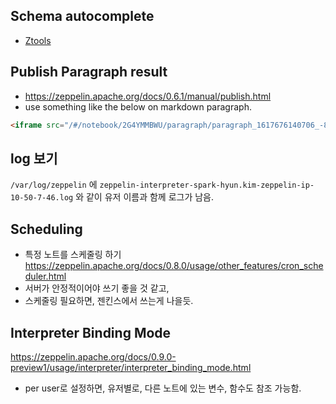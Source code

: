 ## Schema autocomplete
- [Ztools](https://blog.jetbrains.com/idea/2020/10/ztools-for-apache-zeppelin/)

## Publish Paragraph result
- https://zeppelin.apache.org/docs/0.6.1/manual/publish.html
- use something like the below on markdown paragraph.
```html
<iframe src="/#/notebook/2G4YMMBWU/paragraph/paragraph_1617676140706_-858949505?asIframe" width="100%"></iframe>ㅓㅐ
```

## log 보기
`/var/log/zeppelin` 에 `zeppelin-interpreter-spark-hyun.kim-zeppelin-ip-10-50-7-46.log` 와 같이 유저 이름과 함께 로그가 남음.

## Scheduling
- 특정 노트를 스케줄링 하기
https://zeppelin.apache.org/docs/0.8.0/usage/other_features/cron_scheduler.html
- 서버가 안정적이어야 쓰기 좋을 것 같고,
- 스케줄링 필요하면, 젠킨스에서 쓰는게 나을듯.

## Interpreter Binding Mode
https://zeppelin.apache.org/docs/0.9.0-preview1/usage/interpreter/interpreter_binding_mode.html
- per user로 설정하면, 유저별로, 다른 노트에 있는 변수, 함수도 참조 가능함.